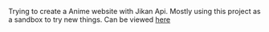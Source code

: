 Trying to create a Anime website with Jikan Api. Mostly using this project as a sandbox to try new things. Can be viewed [here](https://apayne28.github.io/animosity/#/)
